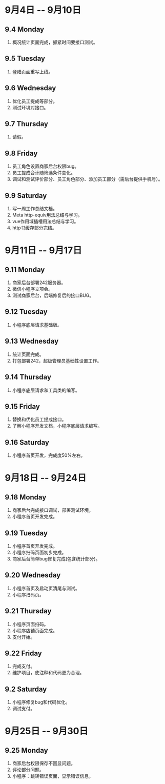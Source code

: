 # 9月4日 -- 9月10日

## 9.4 Monday
1. 概况统计页面完成，抓紧时间要接口测试。

## 9.5 Tuesday
1. 登陆页面重写上线。

## 9.6 Wednesday
1. 优化员工提成等部分。
2. 测试环境对接口。

## 9.7 Thursday
1. 请假。

## 9.8 Friday
1. 员工角色设置商家后台权限bug。
2. 员工提成合计随筛选条件变化。
3. 调试和测试评价部分、员工角色部分、添加员工部分（需后台提供手机号）。

## 9.9 Saturday
1. 写一周工作总结文档。
2. Meta http-equiv用法总结与学习。
3. vue作用域插槽用法总结与学习。
4. http书缓存部分完结。

# 9月11日 -- 9月17日

## 9.11 Monday
1. 商家后台部署242服务器。
2. 微信小程序立项会。
3. 测试商家后台，后端修复后的接口BUG。

## 9.12 Tuesday
1. 小程序底层请求基础版。

## 9.13 Wednesday
1. 统计页面完成。
2. 打包部署242，超级管理员基础性设置工作。

## 9.14 Thursday
1. 小程序底层请求和工具类的编写。

## 9.15 Friday
1. 替换和优化员工提成接口。
2. 了解小程序开发文档，小程序底层请求编写。

## 9.16 Saturday
1. 小程序首页开发，完成度50%左右。

# 9月18日 -- 9月24日

## 9.18 Monday
1. 商家后台完成接口调试，部署测试环境。
2. 小程序首页开发完成。

## 9.19 Tuesday
1. 小程序首页开发完成。
2. 小程序扫码页面初步完成。
3. 商家后台简单bug修复完成(包含统计部分)。

## 9.20 Wednesday
1. 小程序首页及启动页清尾与测试。
2. 小程序扫码页。

## 9.21 Thursday
1. 小程序页面扫码。
2. 小程序店铺页面完成。
3. 支付开始。

## 9.22 Friday
1. 完成支付。
2. 维护项目，使注释和代码更为合理。

## 9.2 Saturday
1. 小程序修复bug和代码优化。
2. 调试支付。

# 9月25日 -- 9月30日

## 9.25 Monday
1. 商家后台权限保存不回显问题。
2. 评论部分问题。
3. 小程序：跳转错误页面，显示错误信息。